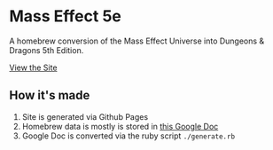 # Mass Effect 5e
A homebrew conversion of the Mass Effect Universe into Dungeons & Dragons 5th Edition.

 [View the Site](https://queryluke.github.io/masseffect-5e)
 
 ## How it's made
 
 1. Site is generated via Github Pages
 2. Homebrew data is mostly is stored in [this Google Doc](https://docs.google.com/spreadsheets/d/1RilxN9RRAuSwZoeuC5YN5xwBvZNk7BuhASQKof44bBo/edit?usp=sharing)
 3. Google Doc is converted via the ruby script `./generate.rb`